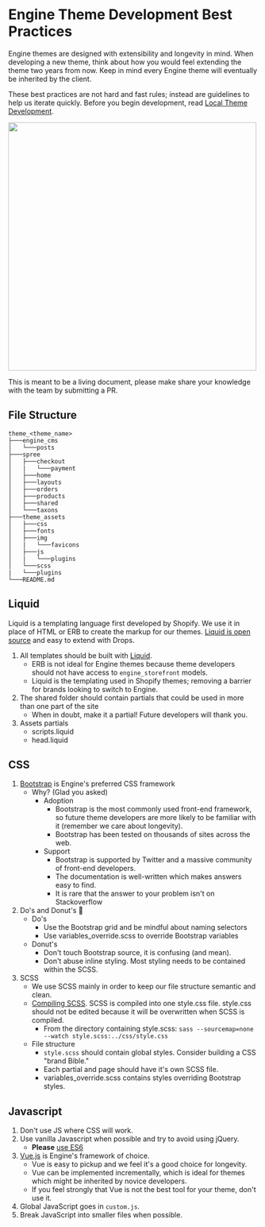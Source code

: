 # Engine Theme Development Best Practices

Engine themes are designed with extensibility and longevity in mind. When developing a new theme, think about how you would feel extending the theme two years from now. Keep in mind every Engine theme will eventually be inherited by the client.

These best practices are not hard and fast rules; instead are guidelines to help us iterate quickly. Before you begin development, read [Local Theme Development](local_theme_development.markdown).

<img src="https://toggl.com/blog/wp-content/uploads/2017/02/software-developer-life-cycle-toggl-blog-cover.jpg" width="500">

This is meant to be a living document, please make share your knowledge with the team by submitting a PR.


## File Structure

```
theme_<theme_name>
├───engine_cms
│   └───posts
├───spree
│   ├───checkout
│   |	└───payment
│   ├───home
│   ├───layouts
│   ├───orders
│   ├───products
│   ├───shared
│   └───taxons
├───theme_assets
│   ├───css
│   ├───fonts
│   ├───img
│   |	└───favicons
│   ├───js
│   |	└───plugins
│   └───scss
|	└───plugins
└───README.md
```
## Liquid

Liquid is a templating language first developed by Shopify. We use it in place of HTML or ERB to create the markup for our themes. [Liquid is open source](https://github.com/Shopify/liquid) and easy to extend with Drops.

1. All templates should be built with [Liquid](https://shopify.github.io/liquid/basics/introduction/).
	- ERB is not ideal for Engine themes because theme developers should not have access to `engine_storefront` models.
	- Liquid is the templating used in Shopify themes; removing a barrier for brands looking to switch to Engine.
2. The shared folder should contain partials that could be used in more than one part of the site
	- When in doubt, make it a partial! Future developers will thank you.
3. Assets partials 
	- scripts.liquid
	- head.liquid

## CSS

1. [Bootstrap](https://getbootstrap.com/) is Engine's preferred CSS framework
	- Why? (Glad you asked)
		- Adoption
			- Bootstrap is the most commonly used front-end framework, so future theme developers are more likely to be familiar with it (remember we care about longevity).
			- Bootstrap has been tested on thousands of sites across the web.
		- Support
			- Bootstrap is supported by Twitter and a massive community of front-end developers.
			- The documentation is well-written which makes answers easy to find.
			- It is rare that the answer to your problem isn't on Stackoverflow
2. Do's and Donut's 🍩
	- Do's
		- Use the Bootstrap grid and be mindful about naming selectors
		- Use variables_override.scss to override Bootstrap variables
	- Donut's
		- Don't touch Bootstrap source, it is confusing (and mean).
		- Don't abuse inline styling. Most styling needs to be contained within the SCSS.
3. SCSS
	- We use SCSS mainly in order to keep our file structure semantic and clean.
	- [Compiling SCSS](local_theme_development.markdown). SCSS is compiled into one style.css file. style.css should not be edited because it will be overwritten when SCSS is compiled.
		- From the directory containing style.scss: `sass --sourcemap=none --watch style.scss:../css/style.css`
	- File structure
		- `style.scss` should contain global styles. Consider building a CSS "brand Bible."
		- Each partial and page should have it's own SCSS file.
		- variables_override.scss contains styles overriding Bootstrap styles.

## Javascript

1. Don't use JS where CSS will work.
2. Use vanilla Javascript when possible and try to avoid using jQuery.
	- **Please** [use ES6](https://github.com/getify/You-Dont-Know-JS/tree/master/es6%20%26%20beyond)
3. [Vue.js](https://vuejs.org/) is Engine's framework of choice.
	- Vue is easy to pickup and we feel it's a good choice for longevity.
	- Vue can be implemented incrementally, which is ideal for themes which might be inherited by novice developers.
	- If you feel strongly that Vue is not the best tool for your theme, don't use it. 
4. Global JavaScript goes in `custom.js`.
5. Break JavaScript into smaller files when possible. 
